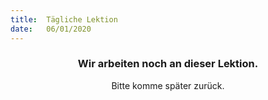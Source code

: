 ```yaml
---
title:  Tägliche Lektion
date:   06/01/2020
---
```


### <center>Wir arbeiten noch an dieser Lektion.</center>
<center>Bitte komme später zurück.</center>